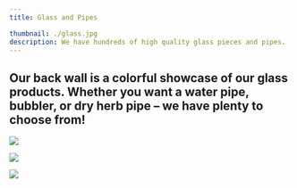 ```yaml
---
title: Glass and Pipes

thumbnail: ./glass.jpg
description: We have hundreds of high quality glass pieces and pipes.
---
```

## Our back wall is a colorful showcase of our glass products. Whether you want a water pipe, bubbler, or dry herb pipe – we have plenty to choose from!

<div class="kg-card kg-image-card kg-width-full">

![](./glass_overhead.jpg)

</div>

<div class="kg-card kg-image-card kg-width-full">

![](./glass-2.jpg)

</div>

<div class="kg-card kg-image-card kg-width-full">

![](./glass_sharp.jpg)

</div>


